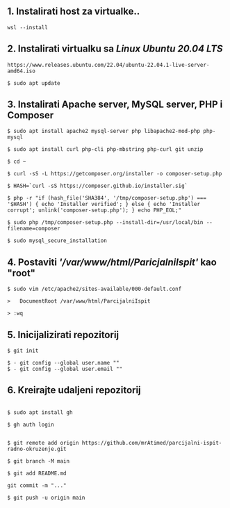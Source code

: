 ## 1.  Instalirati host za virtualke..
```console
wsl --install
```
## 2. Instalirati virtualku sa *Linux Ubuntu 20.04 LTS*

```console
https://www.releases.ubuntu.com/22.04/ubuntu-22.04.1-live-server-amd64.iso

$ sudo apt update
```

## 3. Instalirati Apache server, MySQL server, PHP i Composer
```console
$ sudo apt install apache2 mysql-server php libapache2-mod-php php-mysql

$ sudo apt install curl php-cli php-mbstring php-curl git unzip

$ cd ~

$ curl -sS -L https://getcomposer.org/installer -o composer-setup.php

$ HASH=`curl -sS https://composer.github.io/installer.sig`

$ php -r "if (hash_file('SHA384', '/tmp/composer-setup.php') === '$HASH') { echo 'Installer verified'; } else { echo 'Installer corrupt'; unlink('composer-setup.php'); } echo PHP_EOL;"

$ sudo php /tmp/composer-setup.php --install-dir=/usr/local/bin --filename=composer

$ sudo mysql_secure_installation
```
## 4. Postaviti *'/var/www/html/ParicjalniIspit'* kao "root"
```console
$ sudo vim /etc/apache2/sites-available/000-default.conf

>	DocumentRoot /var/www/html/ParcijalniIspit

> :wq
```
## 5. Inicijalizirati repozitorij
```console
$ git init

$ - git config --global user.name ""
$ - git config --global user.email ""
```

## 6. Kreirajte udaljeni repozitorij

```console

$ sudo apt install gh

$ gh auth login


$ git remote add origin https://github.com/mrAtimed/parcijalni-ispit-radno-okruzenje.git

$ git branch -M main

$ git add README.md

git commit -m "..."

$ git push -u origin main
```